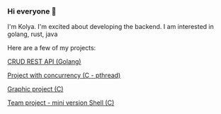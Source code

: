 ### Hi everyone 👋

<!--
**Kolyan4ik99/Kolyan4ik99** is a ✨ _special_ ✨ repository because its `README.md` (this file) appears on your GitHub profile.

Here are some ideas to get you started:

- 🔭 I’m currently working on ...
- 🌱 I’m currently learning ...
- 👯 I’m looking to collaborate on ...
- 🤔 I’m looking for help with ...
- 💬 Ask me about ...
- 📫 How to reach me: ...
- 😄 Pronouns: ...
- ⚡ Fun fact: ...
-->

I'm Kolya. I'm excited about developing the backend. I am interested in golang, rust, java

Here are a few of my projects:

[CRUD REST API (Golang)](https://github.com/Kolyan4ik99/blog-app)

[Project with concurrency (C - pthread)](https://github.com/Kolyan4ik99/philo)

[Graphic project (C)](https://github.com/Kolyan4ik99/sup3D)

[Team project - mini version Shell (C)](https://github.com/Kolyan4ik99/myHell)


